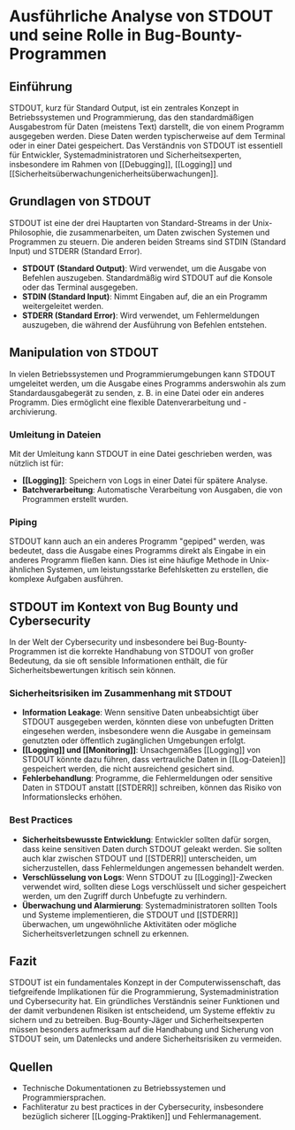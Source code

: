 # Ausführliche Analyse von STDOUT und seine Rolle in Bug-Bounty-Programmen

## Einführung

STDOUT, kurz für Standard Output, ist ein zentrales Konzept in Betriebssystemen und Programmierung, das den standardmäßigen Ausgabestrom für Daten (meistens Text) darstellt, die von einem Programm ausgegeben werden. Diese Daten werden typischerweise auf dem Terminal oder in einer Datei gespeichert. Das Verständnis von STDOUT ist essentiell für Entwickler, Systemadministratoren und Sicherheitsexperten, insbesondere im Rahmen von [[Debugging]], [[Logging]] und [[Sicherheitsüberwachungenicherheitsüberwachungen]].

## Grundlagen von STDOUT

STDOUT ist eine der drei Hauptarten von Standard-Streams in der Unix-Philosophie, die zusammenarbeiten, um Daten zwischen Systemen und Programmen zu steuern. Die anderen beiden Streams sind STDIN (Standard Input) und STDERR (Standard Error).

- **STDOUT (Standard Output)**: Wird verwendet, um die Ausgabe von Befehlen auszugeben. Standardmäßig wird STDOUT auf die Konsole oder das Terminal ausgegeben.
- **STDIN (Standard Input)**: Nimmt Eingaben auf, die an ein Programm weitergeleitet werden.
- **STDERR (Standard Error)**: Wird verwendet, um Fehlermeldungen auszugeben, die während der Ausführung von Befehlen entstehen.

## Manipulation von STDOUT

In vielen Betriebssystemen und Programmierumgebungen kann STDOUT umgeleitet werden, um die Ausgabe eines Programms anderswohin als zum Standardausgabegerät zu senden, z. B. in eine Datei oder ein anderes Programm. Dies ermöglicht eine flexible Datenverarbeitung und -archivierung.

### Umleitung in Dateien

Mit der Umleitung kann STDOUT in eine Datei geschrieben werden, was nützlich ist für:

- **[[Logging]]**: Speichern von Logs in einer Datei für spätere Analyse.
- **Batchverarbeitung**: Automatische Verarbeitung von Ausgaben, die von Programmen erstellt wurden.

### Piping

STDOUT kann auch an ein anderes Programm "gepiped" werden, was bedeutet, dass die Ausgabe eines Programms direkt als Eingabe in ein anderes Programm fließen kann. Dies ist eine häufige Methode in Unix-ähnlichen Systemen, um leistungsstarke Befehlsketten zu erstellen, die komplexe Aufgaben ausführen.

## STDOUT im Kontext von Bug Bounty und Cybersecurity

In der Welt der Cybersecurity und insbesondere bei Bug-Bounty-Programmen ist die korrekte Handhabung von STDOUT von großer Bedeutung, da sie oft sensible Informationen enthält, die für Sicherheitsbewertungen kritisch sein können.

### Sicherheitsrisiken im Zusammenhang mit STDOUT

- **Information Leakage**: Wenn sensitive Daten unbeabsichtigt über STDOUT ausgegeben werden, könnten diese von unbefugten Dritten eingesehen werden, insbesondere wenn die Ausgabe in gemeinsam genutzten oder öffentlich zugänglichen Umgebungen erfolgt.
- **[[Logging]] und [[Monitoring]]**: Unsachgemäßes [[Logging]] von STDOUT könnte dazu führen, dass vertrauliche Daten in [[Log-Dateien]] gespeichert werden, die nicht ausreichend gesichert sind.
- **Fehlerbehandlung**: Programme, die Fehlermeldungen oder sensitive Daten in STDOUT anstatt [[STDERR]] schreiben, können das Risiko von Informationslecks erhöhen.

### Best Practices

- **Sicherheitsbewusste Entwicklung**: Entwickler sollten dafür sorgen, dass keine sensitiven Daten durch STDOUT geleakt werden. Sie sollten auch klar zwischen STDOUT und [[STDERR]] unterscheiden, um sicherzustellen, dass Fehlermeldungen angemessen behandelt werden.
- **Verschlüsselung von Logs**: Wenn STDOUT zu [[Logging]]-Zwecken verwendet wird, sollten diese Logs verschlüsselt und sicher gespeichert werden, um den Zugriff durch Unbefugte zu verhindern.
- **Überwachung und Alarmierung**: Systemadministratoren sollten Tools und Systeme implementieren, die STDOUT und [[STDERR]] überwachen, um ungewöhnliche Aktivitäten oder mögliche Sicherheitsverletzungen schnell zu erkennen.

## Fazit

STDOUT ist ein fundamentales Konzept in der Computerwissenschaft, das tiefgreifende Implikationen für die Programmierung, Systemadministration und Cybersecurity hat. Ein gründliches Verständnis seiner Funktionen und der damit verbundenen Risiken ist entscheidend, um Systeme effektiv zu sichern und zu betreiben. Bug-Bounty-Jäger und Sicherheitsexperten müssen besonders aufmerksam auf die Handhabung und Sicherung von STDOUT sein, um Datenlecks und andere Sicherheitsrisiken zu vermeiden.

## Quellen

- Technische Dokumentationen zu Betriebssystemen und Programmiersprachen.
- Fachliteratur zu best practices in der Cybersecurity, insbesondere bezüglich sicherer [[Logging-Praktiken]] und Fehlermanagement.